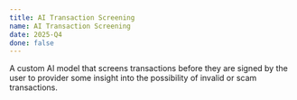 ```yaml
---
title: AI Transaction Screening
name: AI Transaction Screening
date: 2025-Q4
done: false
---
```

A custom AI model that screens transactions before they are signed by the user to provider some insight into the possibility of invalid or scam transactions.
